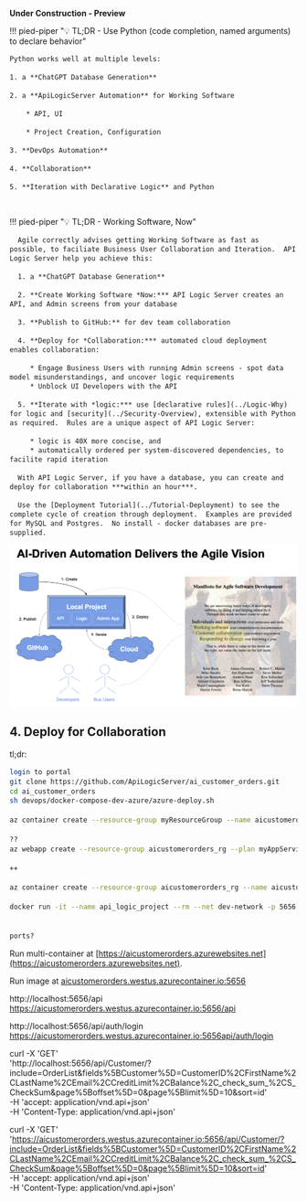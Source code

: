 **Under Construction - Preview**

!!! pied-piper ":bulb: TL;DR - Use Python (code completion, named arguments) to declare behavior"

    Python works well at multiple levels:
    
    1. a **ChatGPT Database Generation** 

    2. a **ApiLogicServer Automation** for Working Software

        * API, UI

        * Project Creation, Configuration
    
    3. **DevOps Automation** 

    4. **Collaboration**

    5. **Iteration with Declarative Logic** and Python 


&nbsp;

!!! pied-piper ":bulb: TL;DR - Working Software, Now"

      Agile correctly advises getting Working Software as fast as possible, to faciliate Business User Collaboration and Iteration.  API Logic Server help you achieve this:

      1. a **ChatGPT Database Generation** 

      2. **Create Working Software *Now:*** API Logic Server creates an API, and Admin screens from your database

      3. **Publish to GitHub:** for dev team collaboration

      4. **Deploy for *Collaboration:*** automated cloud deployment enables collaboration:
      
         * Engage Business Users with running Admin screens - spot data model misunderstandings, and uncover logic requirements
         * Unblock UI Developers with the API

      5. **Iterate with *logic:*** use [declarative rules](../Logic-Why) for logic and [security](../Security-Overview), extensible with Python as required.  Rules are a unique aspect of API Logic Server:
      
         * logic is 40X more concise, and 
         * automatically ordered per system-discovered dependencies, to facilite rapid iteration

      With API Logic Server, if you have a database, you can create and deploy for collaboration ***within an hour***.

      Use the [Deployment Tutorial](../Tutorial-Deployment) to see the complete cycle of creation through deployment.  Examples are provided for MySQL and Postgres.  No install - docker databases are pre-supplied.

![ai-driven-automation](images/ai-driven-automation/ai-driven-automation.png)


## 4. Deploy for Collaboration

tl;dr:

```bash
login to portal
git clone https://github.com/ApiLogicServer/ai_customer_orders.git
cd ai_customer_orders
sh devops/docker-compose-dev-azure/azure-deploy.sh

az container create --resource-group myResourceGroup --name aicustomerorders_rg --image mcr.microsoft.com/azuredocs/aci-helloworld --dns-name-label aci-demo --ports 80

??
az webapp create --resource-group aicustomerorders_rg --plan myAppServicePlan --name aicustomerorders --image apilogicserver/aicustomerorders  

++

az container create --resource-group aicustomerorders_rg --name aicustomerorderscontainer --image apilogicserver/aicustomerorders:latest --dns-name-label aicustomerorderscontainer --ports 5656 --environment-variables 'VERBOSE'='True'

docker run -it --name api_logic_project --rm --net dev-network -p 5656:5656 -p 5002:5002 apilogicserver/aicustomerorders


ports?

```

Run multi-container at [https://aicustomerorders.azurewebsites.net](https://aicustomerorders.azurewebsites.net).

Run image at [aicustomerorders.westus.azurecontainer.io:5656](aicustomerorders.westus.azurecontainer.io:5656)

http://localhost:5656/api
https://aicustomerorders.westus.azurecontainer.io:5656/api

http://localhost:5656/api/auth/login
https://aicustomerorders.westus.azurecontainer.io:5656api/auth/login

curl -X 'GET' \
  'http://localhost:5656/api/Customer/?include=OrderList&fields%5BCustomer%5D=CustomerID%2CFirstName%2CLastName%2CEmail%2CCreditLimit%2CBalance%2C_check_sum_%2CS_CheckSum&page%5Boffset%5D=0&page%5Blimit%5D=10&sort=id' \
  -H 'accept: application/vnd.api+json' \
  -H 'Content-Type: application/vnd.api+json'

  curl -X 'GET' \
  'https://aicustomerorders.westus.azurecontainer.io:5656/api/Customer/?include=OrderList&fields%5BCustomer%5D=CustomerID%2CFirstName%2CLastName%2CEmail%2CCreditLimit%2CBalance%2C_check_sum_%2CS_CheckSum&page%5Boffset%5D=0&page%5Blimit%5D=10&sort=id' \
  -H 'accept: application/vnd.api+json' \
  -H 'Content-Type: application/vnd.api+json'

  